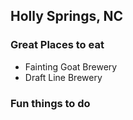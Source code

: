 ## Holly Springs, NC

### Great Places to eat
- Fainting Goat Brewery
- Draft Line Brewery

### Fun things to do
